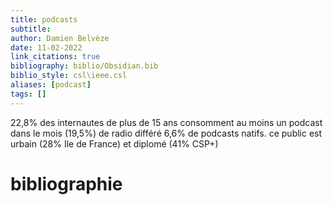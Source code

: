 ```yaml
---
title: podcasts
subtitle:
author: Damien Belvèze
date: 11-02-2022
link_citations: true
bibliography: biblio/Obsidian.bib
biblio_style: csl\ieee.csl
aliases: [podcast]
tags: []
---
```


22,8% des internautes de plus de 15 ans consomment au moins un podcast dans le mois (19,5%) de radio différé 6,6% de podcasts natifs. 
ce public est urbain (28% Ile de France) et diplomé (41% CSP+)







# bibliographie


